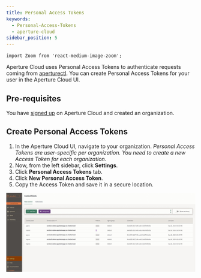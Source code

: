 ```yaml
---
title: Personal Access Tokens
keywords:
  - Personal-Access-Tokens
  - aperture-cloud
sidebar_position: 5
---
```


```mdx-code-block
import Zoom from 'react-medium-image-zoom';
```

Aperture Cloud uses Personal Access Tokens to authenticate requests coming from
[aperturectl][configure aperturectl]. You can create Personal Access Tokens for
your user in the Aperture Cloud UI.

## Pre-requisites

You have [signed up][sign-up] on Aperture Cloud and created an organization.

## Create Personal Access Tokens

1. In the Aperture Cloud UI, navigate to your organization. _Personal Access
   Tokens are user-specific per organization. You need to create a new Access
   Token for each organization._
2. Now, from the left sidebar, click **Settings**.
3. Click **Personal Access Tokens** tab.
4. Click **New Personal Access Token**.
5. Copy the Access Token and save it in a secure location.

![Access Tokens](./assets/personal-api-keys.gif "Creating Personal Access Tokens")

[configure aperturectl]: /reference/aperture-cli/aperture-cli.md
[sign-up]: /get-started/sign-up.md
